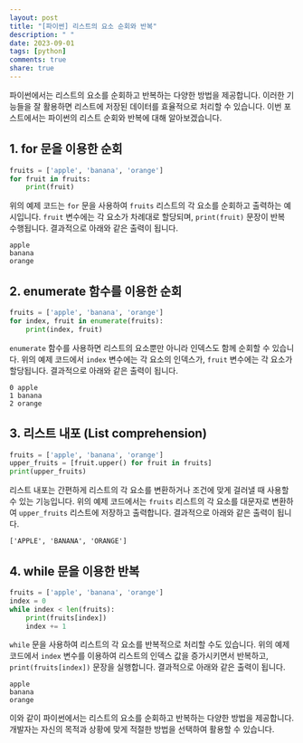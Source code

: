```yaml
---
layout: post
title: "[파이썬] 리스트의 요소 순회와 반복"
description: " "
date: 2023-09-01
tags: [python]
comments: true
share: true
---
```


파이썬에서는 리스트의 요소를 순회하고 반복하는 다양한 방법을 제공합니다. 이러한 기능들을 잘 활용하면 리스트에 저장된 데이터를 효율적으로 처리할 수 있습니다. 이번 포스트에서는 파이썬의 리스트 순회와 반복에 대해 알아보겠습니다.

## 1. for 문을 이용한 순회

```python
fruits = ['apple', 'banana', 'orange']
for fruit in fruits:
    print(fruit)
```

위의 예제 코드는 `for` 문을 사용하여 `fruits` 리스트의 각 요소를 순회하고 출력하는 예시입니다. `fruit` 변수에는 각 요소가 차례대로 할당되며, `print(fruit)` 문장이 반복 수행됩니다. 결과적으로 아래와 같은 출력이 됩니다.

```
apple
banana
orange
```

## 2. enumerate 함수를 이용한 순회

```python
fruits = ['apple', 'banana', 'orange']
for index, fruit in enumerate(fruits):
    print(index, fruit)
```

`enumerate` 함수를 사용하면 리스트의 요소뿐만 아니라 인덱스도 함께 순회할 수 있습니다. 위의 예제 코드에서 `index` 변수에는 각 요소의 인덱스가, `fruit` 변수에는 각 요소가 할당됩니다. 결과적으로 아래와 같은 출력이 됩니다.

```
0 apple
1 banana
2 orange
```

## 3. 리스트 내포 (List comprehension)

```python
fruits = ['apple', 'banana', 'orange']
upper_fruits = [fruit.upper() for fruit in fruits]
print(upper_fruits)
```

리스트 내포는 간편하게 리스트의 각 요소를 변환하거나 조건에 맞게 걸러낼 때 사용할 수 있는 기능입니다. 위의 예제 코드에서는 `fruits` 리스트의 각 요소를 대문자로 변환하여 `upper_fruits` 리스트에 저장하고 출력합니다. 결과적으로 아래와 같은 출력이 됩니다.

```
['APPLE', 'BANANA', 'ORANGE']
```

## 4. while 문을 이용한 반복

```python
fruits = ['apple', 'banana', 'orange']
index = 0
while index < len(fruits):
    print(fruits[index])
    index += 1
```

`while` 문을 사용하여 리스트의 각 요소를 반복적으로 처리할 수도 있습니다. 위의 예제 코드에서 `index` 변수를 이용하여 리스트의 인덱스 값을 증가시키면서 반복하고, `print(fruits[index])` 문장을 실행합니다. 결과적으로 아래와 같은 출력이 됩니다.

```
apple
banana
orange
```

이와 같이 파이썬에서는 리스트의 요소를 순회하고 반복하는 다양한 방법을 제공합니다. 개발자는 자신의 목적과 상황에 맞게 적절한 방법을 선택하여 활용할 수 있습니다.